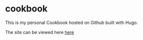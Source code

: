 # cookbook

This is my personal Cookbook hosted on Github built with Hugo.

The site can be viewed here [here](https://jtom38.github.io/cookbook)
